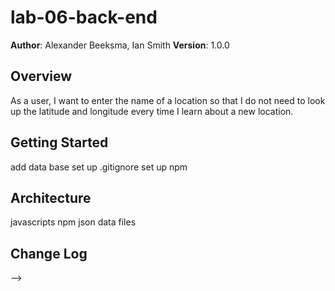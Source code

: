 # lab-06-back-end

**Author**: Alexander Beeksma, Ian Smith
**Version**: 1.0.0

## Overview
As a user, I want to enter the name of a location so that I do not need to look up the latitude and longitude every time I learn about a new location.

## Getting Started
<!-- What are the steps that a user must take in order to build this app on their own machine and get it running? -->
add data base
set up .gitignore
set up npm


## Architecture
<!-- Provide a detailed description of the application design. What technologies (languages, libraries, etc) you're using, and any other relevant design information. -->
javascripts
npm
json data files

## Change Log
<!-- Use this area to document the iterative changes made to your application as each feature is successfully implemented. Use time stamps. Here's an examples:
Number and name of feature: #1 Server up for locations

Estimate of time needed to complete: 4hrs

Start time: 9:30

Finish time: _____

Actual time needed to complete: _____


01-01-2001 4:59pm - Application now has a fully-functional express server, with a GET route for the location resource.

## Credits and Collaborations
<!-- Give credit (and a link) to other people or resources that helped you build this application. -->
-->